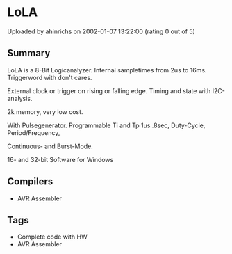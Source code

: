 # LoLA

Uploaded by ahinrichs on 2002-01-07 13:22:00 (rating 0 out of 5)

## Summary

LoLA is a 8-Bit Logicanalyzer. Internal sampletimes from 2us to 16ms. Triggerword with don't cares.  

External clock or trigger on rising or falling edge. Timing and state with I2C-analysis.  

2k memory, very low cost.  

With Pulsegenerator. Programmable Ti and Tp 1us..8sec, Duty-Cycle, Period/Frequency,  

Continuous- and Burst-Mode.  

16- and 32-bit Software for Windows

## Compilers

- AVR Assembler

## Tags

- Complete code with HW
- AVR Assembler
